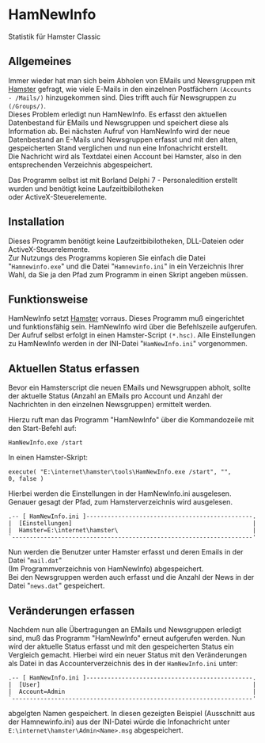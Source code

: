 # HamNewInfo
Statistik für Hamster Classic

Allgemeines
-----------

Immer wieder hat man sich beim Abholen von EMails und Newsgruppen mit
[Hamster](https://de.wikipedia.org/wiki/Hamster_(Software)) gefragt, wie viele E-Mails in den einzelnen Postfächern
<code>(Accounts - <Hamsterverzeichnis>/Mails/<Account>)</code> hinzugekommen sind.
Dies trifft auch für Newsgruppen zu <code>(<Hamsterverzeichnis>/Groups/<Newsgruppe>)</code>.  
Dieses Problem erledigt nun HamNewInfo. Es erfasst den aktuellen Datenbestand für EMails und Newsgruppen
und speichert diese als Information ab. Bei nächsten Aufruf von HamNewInfo wird der neue
Datenbestand an E-Mails und Newsgruppen erfasst und mit den alten,
gespeicherten Stand verglichen und nun eine Infonachricht erstellt.  
Die Nachricht wird als Textdatei einen Account bei Hamster, also
in den entsprechenden Verzeichnis abgespeichert.

Das Programm selbst ist mit Borland Delphi 7 - Personaledition erstellt wurden und benötigt keine Laufzeitbibilotheken  
oder ActiveX-Steuerelemente.

Installation
-----------
Dieses Programm benötigt keine Laufzeitbibilotheken, DLL-Dateien oder ActiveX-Steuerelemente.  
Zur Nutzungs des Programms kopieren Sie einfach die Datei "<code>Hamnewinfo.exe</code>" und die Datei "<code>Hamnewinfo.ini</code>" in ein Verzeichnis Ihrer Wahl, da Sie ja den Pfad zum Programm in einen Skript angeben müssen.

Funktionsweise
-----------
HamNewInfo setzt [Hamster](https://de.wikipedia.org/wiki/Hamster_(Software)) vorraus. Dieses Programm muß eingerichtet und funktionsfähig sein. HamNewInfo wird über die Befehlszeile aufgerufen. Der Aufruf selbst erfolgt in einen Hamster-Script <code>(*.hsc)</code>. Alle Einstellungen zu HamNewInfo werden in der INI-Datei "<code>HamNewInfo.ini</code>" vorgenommen.

Aktuellen Status erfassen
-----------
Bevor ein Hamsterscript die neuen EMails und Newsgruppen abholt, sollte der aktuelle Status (Anzahl an EMails pro Account und
Anzahl der Nachrichten in den einzelnen Newsgruppen) ermittelt werden.

Hierzu ruft man das Programm "HamNewInfo" über die Kommandozeile mit den Start-Befehl auf:

<code>HamNewInfo.exe /start</code>  

In einen Hamster-Skript:
     
<code>execute( "E:\internet\hamster\tools\HamNewInfo.exe /start", "", 0, false )</code>  
     
Hierbei werden die Einstellungen in der HamNewInfo.ini ausgelesen.  
Genauer gesagt der Pfad, zum Hamsterverzeichnis wird ausgelesen.  

```batch
.-- [ HamNewInfo.ini ]-----------------------------------------------.
|  [Einstellungen]                                                   |
|  Hamster=E:\internet\hamster\                                      |
`--------------------------------------------------------------------'
```
Nun werden die Benutzer unter Hamster erfasst und deren Emails in der Datei "<code>mail.dat</code>"  
(Im Programmverzeichnis von HamNewInfo) abgespeichert.  
Bei den Newsgruppen werden auch erfasst und die Anzahl der News in der Datei "<code>news.dat</code>" gespeichert.  

Veränderungen erfassen
-----------
Nachdem nun alle Übertragungen an EMails und Newsgruppen erledigt sind, muß das Programm "HamNewInfo" erneut aufgerufen werden. 
Nun wird der aktuelle Status erfasst und mit den gespeicherten Status ein Vergleich gemacht. Hierbei wird ein neuer Status mit den Veränderungen als Datei in das Accounterverzeichnis des in der <code>HamNewInfo.ini</code> unter:  

```batch
.-- [ HamNewInfo.ini ]-----------------------------------------------.
|  [User]                                                            |
|  Account=Admin                                                     |
`--------------------------------------------------------------------'
```
abgelgten Namen gespeichert. In diesen gezeigten Beispiel (Ausschnitt aus der Hamnewinfo.ini) aus der INI-Datei würde die Infonachricht unter <code>E:\internet\hamster\Admin\<Name>.msg</code> abgespeichert.  
  
